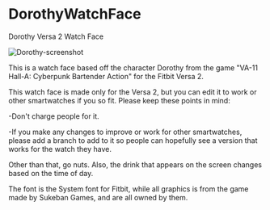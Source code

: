 # DorothyWatchFace
Dorothy Versa 2 Watch Face

![Dorothy-screenshot](https://user-images.githubusercontent.com/106562283/171066313-be22026a-f0b5-43be-8ff7-3ec39d9c0d3a.png)

This is a watch face based off the character Dorothy from the game "VA-11 Hall-A: Cyberpunk Bartender Action" for the Fitbit Versa 2.

This watch face is made only for the Versa 2, but you can edit it to work or other smartwatches if you so fit. Please keep these points in mind:

-Don't charge people for it.

-If you make any changes to improve or work for other smartwatches, please add a branch to add to it so people can hopefully see a version that works for the watch they have.

Other than that, go nuts. Also, the drink that appears on the screen changes based on the time of day.

The font is the System font for Fitbit, while all graphics is from the game made by Sukeban Games, and are all owned by them.

